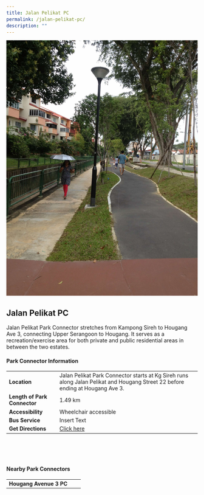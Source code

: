 ```yaml
---
title: Jalan Pelikat PC
permalink: /jalan-pelikat-pc/
description: ""
---
```

![](/images/jalan%20pelikat%20pc.JPG)

## Jalan Pelikat PC

Jalan Pelikat Park Connector stretches from Kampong Sireh to Hougang Ave 3, connecting Upper Serangoon to Hougang. It serves as a recreation/exercise area for both private and public residential areas in between the two estates.


#### Park Connector Information
|  |  |  |
| -------- | -------- | -------- |
| **Location** | Jalan Pelikat Park Connector starts at Kg Sireh runs along Jalan Pelikat and Hougang Street 22 before ending at Hougang Ave 3. |  |
| **Length of Park Connector** | 1.49 km  |  |
| **Accessibility** | Wheelchair accessible| |
| **Bus Service** | Insert Text | |
| **Get Directions** |[Click here](https://www.onemap.gov.sg/main/v2/?lat=1.3532795026846272&amp;lng=103.879805999239) | |

<br>
<br>
<br>	

#### Nearby Park Connectors
|   |  |  |
| -------- | -------- | -------- |
| **Hougang Avenue 3 PC** | | |
